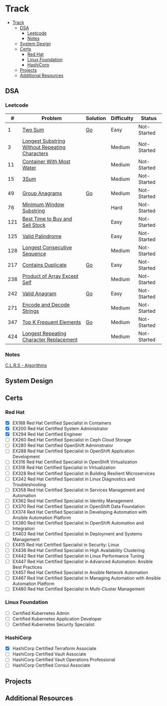 # Track

<!--toc:start-->
- [Track](#track)
  - [DSA](#dsa)
    - [Leetcode](#leetcode)
    - [Notes](#notes)
  - [System Design](#system-design)
  - [Certs](#certs)
    - [Red Hat](#red-hat)
    - [Linux Foundation](#linux-foundation)
    - [HashiCorp](#hashicorp)
  - [Projects](#projects)
  - [Additional Resources](#additional-resources)
<!--toc:end-->

## DSA

### Leetcode
| # | Problem | Solution | Difficulty | Status |
|---|---------|----------|------------|--------|
|1|[Two Sum](./dsa/lc/0001/)|[Go](./dsa/lc/0001/go/twoSum.go)|Easy|Not-Started|
|3|[Longest Substring Without Repeating Characters](./dsa/lc/0003/)||Medium|Not-Started|
|11|[Container With Most Water](./dsa/lc/0011/)||Medium|Not-Started|
|15|[3Sum](./dsa/lc/0015/)||Medium|Not-Started|
|49|[Group Anagrams](./dsa/lc/0049/)|[Go](./dsa/lc/0049/go/groupAnagrams.go)|Medium|Not-Started|
|76|[Minimum Window Substring](./dsa/lc/0076/)||Hard|Not-Started|
|121|[Best Time to Buy and Sell Stock](./dsa/lc/0121/)||Easy|Not-Started|
|125|[Valid Palindrome](./dsa/lc/0125/)||Easy|Not-Started|
|128|[Longest Consecutive Sequence](./dsa/lc/0128/)||Medium|Not-Started|
|217|[Contains Duplicate](./dsa/lc/0217/)|[Go](./dsa/lc/0217/go/containsDuplicate.go)|Easy|Not-Started|
|238|[Product of Array Except Self](./dsa/lc/0238/)||Medium|Not-Started|
|242|[Valid Anagram](./dsa/lc/0242/)|[Go](./dsa/lc/0242/go/validAnagram.go)|Easy|Not-Started|
|271|[Encode and Decode Strings](./dsa/lc/0271/)||Medium|Not-Started|
|347|[Top K Frequent Elements](./dsa/lc/0347/)|[Go](./dsa/lc/0347/go/topKFrequentElements.go)|Medium|Not-Started|
|424|[Longest Repeating Character Replacement](./dsa/lc/0424/)||Medium|Not-Started|

### Notes
[C.L.R.S - Algorithms](./dsa/notes/clrs/README.md)

## System Design

## Certs

### Red Hat
- [x] EX188 Red Hat Certified Specialist in Containers
- [x] EX200 Red Hat Certified System Administrator
- [x] EX294 Red Hat Certified Engineer
- [ ] EX260 Red Hat Certified Specialist in Ceph Cloud Storage
- [ ] EX280 Red Hat Certified OpenShift Administrator
- [ ] EX288 Red Hat Certified Specialist in OpenShift Application Development
- [ ] EX316 Red Hat Certified Specialist in OpenShift Virtualization
- [ ] EX318 Red Hat Certified Specialist in Virtualization
- [ ] EX328 Red Hat Certified Specialist in Building Resilient Microservices
- [ ] EX342 Red Hat Certified Specialist in Linux Diagnostics and Troubleshooting
- [ ] EX358 Red Hat Certified Specialist in Services Management and Automation
- [ ] EX362 Red Hat Certified Specialist in Identity Management
- [ ] EX370 Red Hat Certified Specialist in OpenShift Data Foundation
- [ ] EX374 Red Hat Certified Specialist in Developing Automation with Ansible Automation Platform
- [ ] EX380 Red Hat Certified Specialist in OpenShift Automation and Integration
- [ ] EX403 Red Hat Certified Specialist in Deployment and Systems Management
- [ ] EX415 Red Hat Certified Specialist in Security: Linux
- [ ] EX436 Red Hat Certified Specialist in High Availability Clustering
- [ ] EX442 Red Hat Certified Specialist in Linux Performance Tuning
- [ ] EX447 Red Hat Certified Specialist in Advanced Automation: Ansible Best Practices
- [ ] EX457 Red Hat Certified Specialist in Ansible Network Automation
- [ ] EX467 Red Hat Certified Specialist in Managing Automation with Ansible Automation Platform 
- [ ] EX480 Red Hat Certified Specialist in Multi-Cluster Management

### Linux Foundation
- [ ] Certified Kubernetes Admin
- [ ] Certified Kubernetes Application Developer
- [ ] Certified Kubernetes Security Specialist

### HashiCorp
- [x] HashiCorp Certified Terraform Associate
- [ ] HashiCorp Certified Vault Associate
- [ ] HashiCorp Certified Vault Operations Professional
- [ ] HashiCorp Certified Consul Associate

## Projects

## Additional Resources
